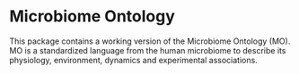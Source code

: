 # Microbiome Ontology

This package contains a working version of the Microbiome Ontology (MO). MO is a standardized language from the human microbiome to describe its physiology, environment, dynamics and experimental associations. 

